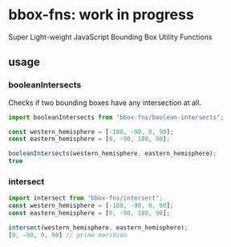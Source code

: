 # bbox-fns: work in progress
Super Light-weight JavaScript Bounding Box Utility Functions

## usage

### booleanIntersects
Checks if two bounding boxes have any intersection at all.
```js
import booleanIntersects from "bbox-fns/boolean-intersects";

const western_hemisphere = [-180, -90, 0, 90];
const eastern_hemisphere = [0, -90, 180, 90];

booleanIntersects(western_hemisphere, eastern_hemisphere);
true
```

### intersect
```js
import intersect from "bbox-fns/intersect";
const western_hemisphere = [-180, -90, 0, 90];
const eastern_hemisphere = [0, -90, 180, 90];

intersect(western_hemisphere, eastern_hemisphere);
[0, -90, 0, 90] // prime meridian
```